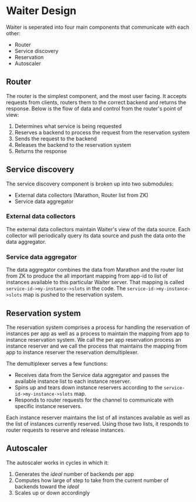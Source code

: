 # Waiter Design

Waiter is seperated into four main components that communicate with each other:

* Router
* Service discovery 
* Reservation
* Autoscaler

## Router

The router is the simplest component, and the most user facing.
It accepts requests from clients, routers them to the correct backend and returns the response.
Below is the flow of data and control from the router's point of view:

1. Determines what service is being requested
1. Reserves a backend to process the request from the reservation system
1. Sends the request to the backend
1. Releases the backend to the reservation system
1. Returns the response

## Service discovery

The service discovery component is broken up into two submodules:

* External data collectors (Marathon, Router list from ZK)
* Service data aggregator

### External data collectors

The external data collectors maintain Waiter's view of the data source. 
Each collector will periodically query its data source and push the data onto the data aggregator.

### Service data aggregator

The data aggregator combines the data from Marathon and the router list from ZK to produce the all important mapping from app-id to list of instances available to this particular Waiter server.
That mapping is called `service-id->my-instance->slots` in the code. The `service-id->my-instance->slots` map is pushed to the reservation system.

## Reservation system

The reservation system comprises a process for handling the reservation of instances per app as well as a process to maintain the mapping from app to instance reservation system.
We call the per app reservation process an instance reserver and we call the process that maintains the mapping from app to instance reserver the reservation demultiplexer.

The demultiplexer serves a few functions:

* Receives data from the Service data aggregator and passes the available instance list to each instance reserver.
* Spins up and tears down instance reservers according to the `service-id->my-instance->slots` map.
* Responds to router requests for the channel to communicate with specific instance reservers.

Each instance reserver maintains the list of all instances available as well as the list of instances currently reserved. 
Using those two lists, it responds to router requests to reserve and release instances.

## Autoscaler

The autoscaler works in cycles in which it:

1. Generates the _ideal_ number of backends per app
1. Computes how large of step to take from the current number of backends toward the _ideal_
1. Scales up or down accordingly
